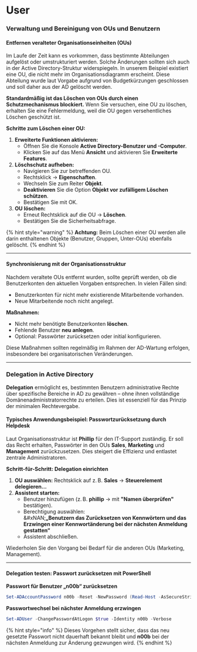# User

### Verwaltung und Bereinigung von OUs und Benutzern

#### Entfernen veralteter Organisationseinheiten (OUs)

Im Laufe der Zeit kann es vorkommen, dass bestimmte Abteilungen aufgelöst oder umstrukturiert werden. Solche Änderungen sollten sich auch in der Active Directory-Struktur widerspiegeln. In unserem Beispiel existiert eine OU, die nicht mehr im Organisationsdiagramm erscheint. Diese Abteilung wurde laut Vorgabe aufgrund von Budgetkürzungen geschlossen und soll daher aus der AD gelöscht werden.

**Standardmäßig ist das Löschen von OUs durch einen Schutzmechanismus blockiert.** Wenn Sie versuchen, eine OU zu löschen, erhalten Sie eine Fehlermeldung, weil die OU gegen versehentliches Löschen geschützt ist.

**Schritte zum Löschen einer OU:**

1. **Erweiterte Funktionen aktivieren:**
   * Öffnen Sie die Konsole **Active Directory-Benutzer und -Computer**.
   * Klicken Sie auf das Menü **Ansicht** und aktivieren Sie **Erweiterte Features**.
2. **Löschschutz aufheben:**
   * Navigieren Sie zur betreffenden OU.
   * Rechtsklick → **Eigenschaften**.
   * Wechseln Sie zum Reiter **Objekt**.
   * **Deaktivieren** Sie die Option **Objekt vor zufälligem Löschen schützen**.
   * Bestätigen Sie mit OK.
3. **OU löschen:**
   * Erneut Rechtsklick auf die OU → **Löschen**.
   * Bestätigen Sie die Sicherheitsabfrage.

{% hint style="warning" %}
**Achtung:** Beim Löschen einer OU werden alle darin enthaltenen Objekte (Benutzer, Gruppen, Unter-OUs) ebenfalls gelöscht.
{% endhint %}

***

#### Synchronisierung mit der Organisationsstruktur

Nachdem veraltete OUs entfernt wurden, sollte geprüft werden, ob die Benutzerkonten den aktuellen Vorgaben entsprechen. In vielen Fällen sind:

* Benutzerkonten für nicht mehr existierende Mitarbeitende vorhanden.
* Neue Mitarbeitende noch nicht angelegt.

**Maßnahmen:**

* Nicht mehr benötigte Benutzerkonten **löschen**.
* Fehlende Benutzer **neu anlegen**.
* Optional: Passwörter zurücksetzen oder initial konfigurieren.

Diese Maßnahmen sollten regelmäßig im Rahmen der AD-Wartung erfolgen, insbesondere bei organisatorischen Veränderungen.

***

### Delegation in Active Directory

**Delegation** ermöglicht es, bestimmten Benutzern administrative Rechte über spezifische Bereiche in AD zu gewähren – ohne ihnen vollständige Domänenadministratorrechte zu erteilen. Dies ist essenziell für das Prinzip der minimalen Rechtevergabe.

#### Typisches Anwendungsbeispiel: Passwortzurücksetzung durch Helpdesk

Laut Organisationsstruktur ist **Phillip** für den IT-Support zuständig. Er soll das Recht erhalten, Passwörter in den OUs **Sales**, **Marketing** und **Management** zurückzusetzen. Dies steigert die Effizienz und entlastet zentrale Administratoren.

**Schritt-für-Schritt: Delegation einrichten**

1. **OU auswählen:** Rechtsklick auf z. B. **Sales** → **Steuerelement delegieren…**
2. **Assistent starten:**
   * Benutzer hinzufügen (z. B. **phillip** → mit **"Namen überprüfen"** bestätigen).
   * Berechtigung auswählen:\
     &#xNAN;**„Benutzern das Zurücksetzen von Kennwörtern und das Erzwingen einer Kennwortänderung bei der nächsten Anmeldung gestatten“**
   * Assistent abschließen.

Wiederholen Sie den Vorgang bei Bedarf für die anderen OUs (Marketing, Management).

***

#### Delegation testen: Passwort zurücksetzen mit PowerShell

**Passwort für Benutzer „n00b“ zurücksetzen**

```powershell
Set-ADAccountPassword n00b -Reset -NewPassword (Read-Host -AsSecureString -Prompt 'New Password') -Verbose
```

**Passwortwechsel bei nächster Anmeldung erzwingen**

```powershell
Set-ADUser -ChangePasswordAtLogon $true -Identity n00b -Verbose
```

{% hint style="info" %}
Dieses Vorgehen stellt sicher, dass das neu gesetzte Passwort nicht dauerhaft bekannt bleibt und **n00b** bei der nächsten Anmeldung zur Änderung gezwungen wird.
{% endhint %}

